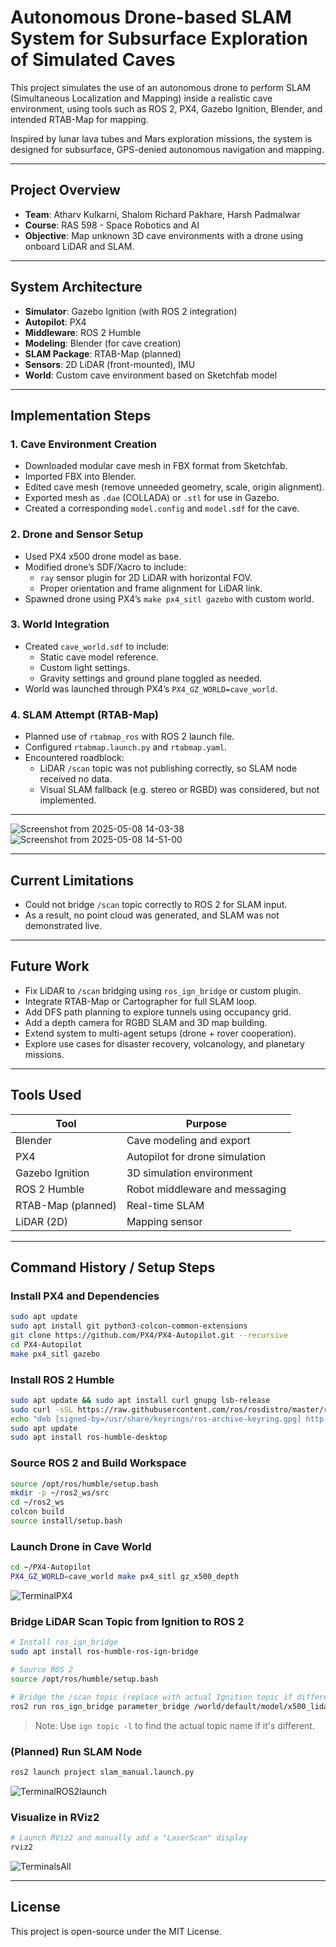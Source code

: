 
# Autonomous Drone-based SLAM System for Subsurface Exploration of Simulated Caves

This project simulates the use of an autonomous drone to perform SLAM (Simultaneous Localization and Mapping) inside a realistic cave environment, using tools such as ROS 2, PX4, Gazebo Ignition, Blender, and intended RTAB-Map for mapping.

Inspired by lunar lava tubes and Mars exploration missions, the system is designed for subsurface, GPS-denied autonomous navigation and mapping.

---

## Project Overview

- **Team**: Atharv Kulkarni, Shalom Richard Pakhare, Harsh Padmalwar  
- **Course**: RAS 598 - Space Robotics and AI  
- **Objective**: Map unknown 3D cave environments with a drone using onboard LiDAR and SLAM.

---

## System Architecture

- **Simulator**: Gazebo Ignition (with ROS 2 integration)
- **Autopilot**: PX4
- **Middleware**: ROS 2 Humble
- **Modeling**: Blender (for cave creation)
- **SLAM Package**: RTAB-Map (planned)
- **Sensors**: 2D LiDAR (front-mounted), IMU
- **World**: Custom cave environment based on Sketchfab model

---

## Implementation Steps

### 1. Cave Environment Creation

- Downloaded modular cave mesh in FBX format from Sketchfab.
- Imported FBX into Blender.
- Edited cave mesh (remove unneeded geometry, scale, origin alignment).
- Exported mesh as `.dae` (COLLADA) or `.stl` for use in Gazebo.
- Created a corresponding `model.config` and `model.sdf` for the cave.

### 2. Drone and Sensor Setup

- Used PX4 x500 drone model as base.
- Modified drone’s SDF/Xacro to include:
  - `ray` sensor plugin for 2D LiDAR with horizontal FOV.
  - Proper orientation and frame alignment for LiDAR link.
- Spawned drone using PX4’s `make px4_sitl gazebo` with custom world.

### 3. World Integration

- Created `cave_world.sdf` to include:
  - Static cave model reference.
  - Custom light settings.
  - Gravity settings and ground plane toggled as needed.
- World was launched through PX4’s `PX4_GZ_WORLD=cave_world`.

### 4. SLAM Attempt (RTAB-Map)

- Planned use of `rtabmap_ros` with ROS 2 launch file.
- Configured `rtabmap.launch.py` and `rtabmap.yaml`.
- Encountered roadblock:
  - LiDAR `/scan` topic was not publishing correctly, so SLAM node received no data.
  - Visual SLAM fallback (e.g. stereo or RGBD) was considered, but not implemented.

---

![Screenshot from 2025-05-08 14-03-38](https://github.com/user-attachments/assets/e716e324-c4a8-40fe-b46f-77ac31643dd6)
![Screenshot from 2025-05-08 14-51-00](https://github.com/user-attachments/assets/e214a1d3-99f0-4041-8d02-4188a7c59e18)

---

## Current Limitations

- Could not bridge `/scan` topic correctly to ROS 2 for SLAM input.
- As a result, no point cloud was generated, and SLAM was not demonstrated live.

---

## Future Work

- Fix LiDAR to `/scan` bridging using `ros_ign_bridge` or custom plugin.
- Integrate RTAB-Map or Cartographer for full SLAM loop.
- Add DFS path planning to explore tunnels using occupancy grid.
- Add a depth camera for RGBD SLAM and 3D map building.
- Extend system to multi-agent setups (drone + rover cooperation).
- Explore use cases for disaster recovery, volcanology, and planetary missions.

---

## Tools Used

| Tool | Purpose |
|------|---------|
| Blender | Cave modeling and export |
| PX4 | Autopilot for drone simulation |
| Gazebo Ignition | 3D simulation environment |
| ROS 2 Humble | Robot middleware and messaging |
| RTAB-Map (planned) | Real-time SLAM |
| LiDAR (2D) | Mapping sensor |

---

## Command History / Setup Steps

### Install PX4 and Dependencies

```bash
sudo apt update
sudo apt install git python3-colcon-common-extensions
git clone https://github.com/PX4/PX4-Autopilot.git --recursive
cd PX4-Autopilot
make px4_sitl gazebo
```

### Install ROS 2 Humble

```bash
sudo apt update && sudo apt install curl gnupg lsb-release
sudo curl -sSL https://raw.githubusercontent.com/ros/rosdistro/master/ros.key -o /usr/share/keyrings/ros-archive-keyring.gpg
echo "deb [signed-by=/usr/share/keyrings/ros-archive-keyring.gpg] http://packages.ros.org/ros2/ubuntu $(lsb_release -cs) main" | sudo tee /etc/apt/sources.list.d/ros2.list > /dev/null
sudo apt update
sudo apt install ros-humble-desktop
```

### Source ROS 2 and Build Workspace

```bash
source /opt/ros/humble/setup.bash
mkdir -p ~/ros2_ws/src
cd ~/ros2_ws
colcon build
source install/setup.bash
```

### Launch Drone in Cave World

```bash
cd ~/PX4-Autopilot
PX4_GZ_WORLD=cave_world make px4_sitl gz_x500_depth
```
![TerminalPX4](https://github.com/user-attachments/assets/5e77ce64-f181-4205-831d-55e1cbdb12d2)


### Bridge LiDAR Scan Topic from Ignition to ROS 2

```bash
# Install ros_ign_bridge
sudo apt install ros-humble-ros-ign-bridge

# Source ROS 2
source /opt/ros/humble/setup.bash

# Bridge the /scan topic (replace with actual Ignition topic if different)
ros2 run ros_ign_bridge parameter_bridge /world/default/model/x500_lidar_2d/link/lidar_sensor_link/sensor/lidar/scan@sensor_msgs/msg/LaserScan[ignition.msgs.LaserScan
```

> Note: Use `ign topic -l` to find the actual topic name if it's different.

### (Planned) Run SLAM Node

```bash
ros2 launch project slam_manual.launch.py
```
![TerminalROS2launch](https://github.com/user-attachments/assets/cdafaf3a-e76a-4f82-8b66-440c4d734333)

### Visualize in RViz2

```bash
# Launch RViz2 and manually add a "LaserScan" display
rviz2
```
![TerminalsAll](https://github.com/user-attachments/assets/38d4b365-e44f-44b2-adb4-ed1b777a5257)

---

## License

This project is open-source under the MIT License.
